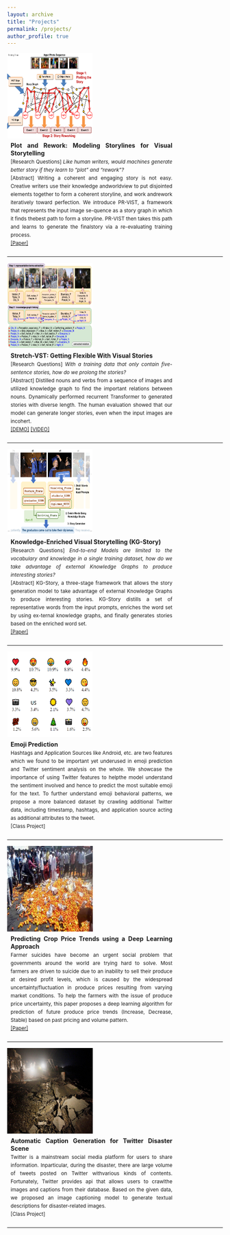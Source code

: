 ```yaml
---
layout: archive
title: "Projects"
permalink: /projects/
author_profile: true
---
```


<div style="float:left">
<img src="/images/PR_VIST_overview.png" align="left" width="200px" height="200px" >
</div>
<div style="margin:8px;float:left;width:75%;text-align:justify;line-height:18px">
<b>Plot and Rework: Modeling Storylines for Visual Storytelling</b>
<small><br>
[Research Questions] <i>Like human writers, would machines generate better story if they learn to <q>plot</q> and <q>rework</q>?</i>
<br>
[Abstract] Writing a coherent and engaging story is not easy. Creative writers use their knowledge andworldview to put disjointed elements together to form a coherent storyline, and work andrework iteratively toward perfection. We introduce PR-VIST, a framework that represents the input image se-quence as a story graph in which it finds thebest path to form a storyline. PR-VIST then takes this path and learns to generate the finalstory via a re-evaluating training process. 
<br> <a href="https://arxiv.org/pdf/2105.06950.pdf">[Paper]</a></small>
</div>
<div style="clear:both"></div>
<hr> 

<div style="float:left">
<img src="/images/kgstory++.png" align="left" width="200px" height="200px" >
</div>
<div style="margin:8px;float:left;width:75%;text-align:justify;line-height:18px">
<b>Stretch-VST: Getting Flexible With Visual Stories</b>
<small><br>
[Research Questions] <i>With a training data that only contain five-sentence stories, how do we prolong the stories? </i>
<br>
[Abstract] Distilled nouns and verbs from a sequence of images and utilized knowledge graph to find the important relations between nouns. 
Dynamically performed recurrent Transformer to generated stories with diverse length. 
The human evaluation showed that our model can generate longer stories, even when the input images are incohert.
<br> <a href="https://doraemon.iis.sinica.edu.tw/acldemo/index.html">[DEMO]</a> <a href="https://youtu.be/-uF8IV6T1NU">[VIDEO]</a></small>
</div>
<div style="clear:both"></div>
<hr> 

<div style="float:left">
<img src="/images/kgstory.png" align="left" width="200px" height="200px" >
</div>
<div style="margin:8px;float:left;width:75%;text-align:justify;line-height:18px">
<b>Knowledge-Enriched Visual Storytelling (KG-Story)</b>
<small><br>
[Research Questions] <i> End-to-end Models are limited to the vocabulary and knowledge in a single training dataset, how do we take advantage of external Knowledge Graphs to produce interesting stories? </i>
<br>
[Abstract] KG-Story, a three-stage framework that allows the story generation model to take advantage of external Knowledge Graphs to produce interesting stories. 
KG-Story distills a set of representative words from the input prompts, enriches the word set by using ex-ternal knowledge graphs, and finally generates stories based on the enriched word set. 
<br> 
<a href="https://arxiv.org/abs/1912.01496">[Paper]</a></small>
</div>
<div style="clear:both"></div>
<hr> 


<div style="float:left">
<img src="/images/emoji.png" align="left" width="200px" height="200px" >
</div>
<div style="margin:8px;float:left;width:75%;text-align:justify;line-height:18px">
<b>Emoji Prediction</b>
<small>
<br>
Hashtags and Application Sources like Android, etc. 
are two features which we found to be important yet underused in emoji prediction and Twitter sentiment analysis on the whole. 
We showcase the importance of using Twitter features to helpthe model understand the sentiment involved and hence to predict the most suitable emoji for the text.
To further understand emoji behavioral patterns, we propose a more balanced dataset by crawling additional Twitter data,
including timestamp, hashtags, and application source acting as additional attributes to the tweet. 
<br> [Class Project] </small>
</div>
<div style="clear:both"></div>
<hr> 

<div style="float:left">
<img src="/images/Farmer_ML.jpg" align="left" width="200px" height="200px" >
</div>
<div style="margin:8px;float:left;width:75%;text-align:justify;line-height:18px">
<b>Predicting Crop Price Trends using a Deep Learning Approach</b>
<small>
<br>
Farmer suicides have become an urgent social problem that governments around the world are trying hard to solve. 
Most farmers are driven to suicide due to an inability to sell their produce at desired profit levels, which is caused by the widespread uncertainty/fluctuation in produce prices resulting from varying market conditions. 
To help the farmers with the issue of produce price uncertainty, this paper proposes a deep learning algorithm for prediction of future produce price trends (Increase, Decrease, Stable) based on past pricing and volume pattern.
<br> 
<a href="https://underline.io/events/24/sessions/464/lecture/2209-ameliorating-farmer-suicides-by-predicting-crop-price-trends-using-a-deep-learning-approach">[Paper]</a></small>
</div>
<div style="clear:both"></div>
<hr> 


<div style="float:left">
<img src="/images/disaster.jpg" align="left" width="200px" height="200px" >
</div>
<div style="margin:8px;float:left;width:75%;text-align:justify;line-height:18px">
<b>Automatic Caption Generation for Twitter Disaster Scene</b>
<small>
<br>
Twitter is a mainstream social media platform for users to share information. Inparticular, during the disaster, there are large volume of tweets posted on Twitter withvarious kinds of contents. Fortunately, Twitter provides api that allows users to crawlthe images and captions from their database. Based on the given data, we proposed an image captioning model to generate textual descriptions for disaster-related images. 
<br> [Class Project] </small>
</div>
<div style="clear:both"></div>
<hr> 
